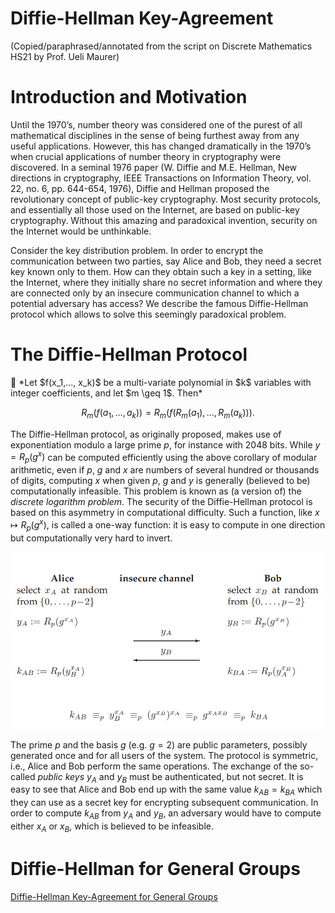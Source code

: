 # Diffie-Hellman Key-Agreement

(Copied/paraphrased/annotated from the script on Discrete Mathematics HS21 by Prof. Ueli Maurer)

# Introduction and Motivation

Until the 1970’s, number theory was considered one of the purest of all mathematical disciplines in the sense of being furthest away from any useful applications. However, this has changed dramatically in the 1970’s when crucial applications of number theory in cryptography were discovered.
In a seminal 1976 paper (W. Diffie and M.E. Hellman, New directions in cryptography, IEEE Transactions on Information Theory, vol. 22, no. 6, pp. 644-654, 1976), Diffie and Hellman proposed the revolutionary concept of public-key cryptography. Most security protocols, and essentially all those used on the Internet, are based on public-key cryptography. Without this amazing and paradoxical invention, security on the Internet would be unthinkable.

Consider the key distribution problem. In order to encrypt the communication between two parties, say Alice and Bob, they need a secret key known only to them. How can they obtain such a key in a setting, like the Internet, where they initially share no secret information and where they are connected only by an insecure communication channel to which a potential adversary has access? We describe the famous Diffie-Hellman protocol which allows to solve this seemingly paradoxical problem.

# The Diffie-Hellman Protocol

<aside>
📎 *Let $f(x_1,..., x_k)$ be a multi-variate polynomial in $k$ variables with integer coefficients, and let $m \geq 1$. Then*

$$
R_m(f(a_1, ..., a_k)) = R_m(f(R_m(a_1), ..., R_m(a_k))).
$$

</aside>

The Diffie-Hellman protocol, as originally proposed, makes use of exponentiation modulo a large prime $p$, for instance with 2048 bits. While $y = R_p(g^x)$ can be computed efficiently using the above corollary of modular arithmetic, even if $p$, $g$ and $x$ are numbers of several hundred or thousands of digits, computing $x$ when given $p$, $g$ and $y$ is generally (believed to be) computationally infeasible. This problem is known as (a version of) the *discrete logarithm problem*. The security of the Diffie-Hellman protocol is based on this asymmetry in computational difficulty. Such a function, like $x \longmapsto R_p(g^x)$, is called a one-way function: it is easy to compute in one direction but computationally very hard to invert.

![Untitled](Diffie-Hellman%20Key-Agreement%20075c2667b7ac486fb6e351f38a05f071/Untitled.png)

The prime $p$ and the basis $g$ (e.g. $g = 2$) are public parameters, possibly generated once and for all users of the system. The protocol is symmetric, i.e., Alice and Bob perform the same operations. The exchange of the so-called *public keys* $y_A$ and $y_B$ must be authenticated, but not secret. It is easy to see that Alice and Bob end up with the same value $k_{AB} = k_{BA}$ which they can use as a secret key for encrypting subsequent communication. In order to compute $k_{AB}$ from $y_A$ and $y_B$, an adversary would have to compute either $x_A$ or $x_B$, which is believed to be infeasible.

# Diffie-Hellman for General Groups

[Diffie-Hellman Key-Agreement for General Groups](../Algebra%202e542e6a0045446282bf640875624025/Diffie-Hellman%20Key-Agreement%20for%20General%20Groups%202aace7f16b514c32bbb63981ea794c35.md)